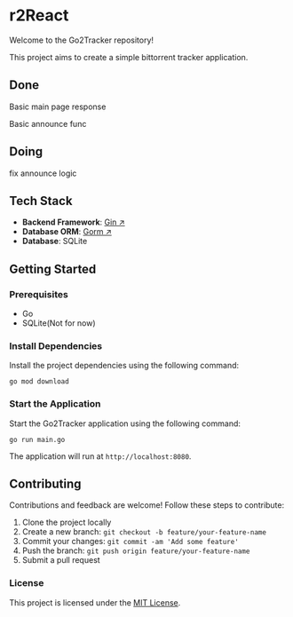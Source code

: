 # r2React

Welcome to the Go2Tracker repository! 

This project aims to create a simple bittorrent tracker application.

## Done

Basic main page response

Basic announce func

## Doing

fix announce logic

## Tech Stack

- **Backend Framework**: [Gin ↗](https://github.com/gin-gonic/gin)
- **Database ORM**: [Gorm ↗](https://github.com/go-gorm/gorm)
- **Database**: SQLite

## Getting Started

### Prerequisites

- Go
- SQLite(Not for now)

### Install Dependencies

Install the project dependencies using the following command:

```shell
go mod download
```

### Start the Application

Start the Go2Tracker application using the following command:

```shell
go run main.go
```

The application will run at `http://localhost:8080`.

## Contributing

Contributions and feedback are welcome! Follow these steps to contribute:

1. Clone the project locally
2. Create a new branch: `git checkout -b feature/your-feature-name`
3. Commit your changes: `git commit -am 'Add some feature'`
4. Push the branch: `git push origin feature/your-feature-name`
5. Submit a pull request

### License

This project is licensed under the [MIT License](LICENSE).